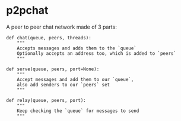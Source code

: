 p2pchat
=======

A peer to peer chat network made of 3 parts:

    def chat(queue, peers, threads):
        """
        Accepts messages and adds them to the `queue`
        Optionally accepts an address too, which is added to `peers`
        """

    def serve(queue, peers, port=None):
        """
        Accept messages and add them to our `queue`,
        also add senders to our `peers` set
        """

    def relay(queue, peers, port):
        """
        Keep checking the `queue` for messages to send
        """